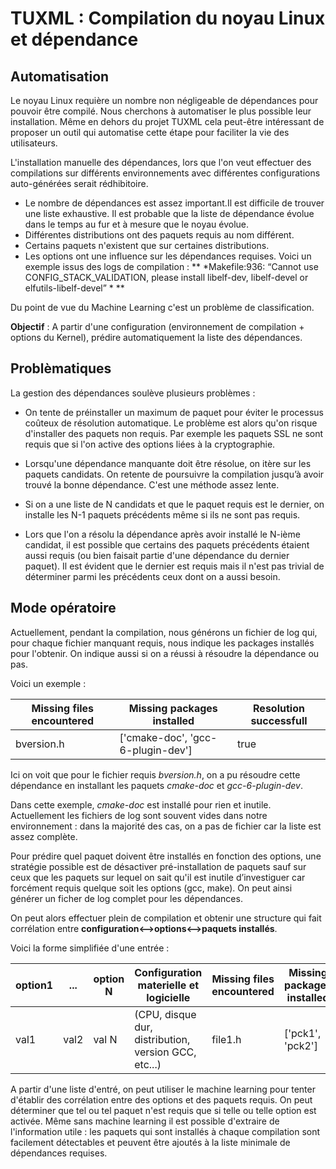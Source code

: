 # TUXML : Compilation du noyau Linux et dépendance

## Automatisation

Le noyau Linux requière un nombre non négligeable de dépendances pour pouvoir être compilé.
Nous cherchons à automatiser le plus possible leur installation. Même en dehors du projet TUXML cela peut-être intéressant de proposer un outil qui automatise cette étape pour faciliter la vie des utilisateurs.

L'installation manuelle des dépendances, lors que l'on veut effectuer des compilations sur différents environnements avec différentes configurations auto-générées serait rédhibitoire.

- Le nombre de dépendances est assez important.Il est difficile de trouver une liste exhaustive. Il est probable que la liste de dépendance évolue dans le temps au fur et à mesure que le noyau évolue.
- Différentes distributions ont des paquets requis au nom différent.
- Certains paquets n'existent que sur certaines distributions.
- Les options ont une influence sur les dépendances requises. Voici un exemple issus des logs de compilation :  ** *Makefile:936: “Cannot use CONFIG_STACK_VALIDATION, please install libelf-dev, libelf-devel or elfutils-libelf-devel” * **

Du point de vue du Machine Learning c'est un problème de classification.

**Objectif** : A partir d'une configuration (environnement de compilation + options du Kernel), prédire automatiquement la liste des dépendances.

## Problèmatiques


La gestion des dépendances soulève plusieurs problèmes :

- On tente de préinstaller un maximum de paquet pour éviter le processus coûteux de résolution automatique. Le problème est alors qu'on risque d'installer des paquets non requis. Par exemple les paquets SSL ne sont requis que si l'on active des options liées à la cryptographie.

- Lorsqu'une dépendance manquante doit être résolue, on itère sur les paquets candidats. On retente de poursuivre la compilation jusqu’à avoir trouvé la bonne dépendance. C'est une méthode assez lente.

- Si on a une liste de N candidats et que le paquet requis est le dernier, on installe les N-1 paquets précédents même si ils ne sont pas requis.
- Lors que l'on a résolu la dépendance après avoir installé le N-ième candidat, il est possible que certains des paquets précédents étaient aussi requis (ou bien faisait partie d'une dépendance du dernier paquet).
Il est évident que le dernier est requis mais il n'est pas trivial de déterminer parmi les précédents ceux dont on a aussi besoin.

## Mode opératoire

Actuellement, pendant la compilation, nous générons un fichier de log qui, pour chaque fichier manquant requis, nous indique les packages installés pour l'obtenir. On indique aussi si on a réussi à résoudre la dépendance ou pas.

Voici un exemple :

Missing files encountered | Missing packages installed |Resolution successfull
------------ | ------------- | -------------
 bversion.h | ['cmake-doc', 'gcc-6-plugin-dev'] | true

Ici on voit que pour le fichier requis *bversion.h*, on a pu résoudre cette dépendance en installant les paquets *cmake-doc* et *gcc-6-plugin-dev*.

Dans cette exemple, *cmake-doc* est installé pour rien et inutile.
Actuellement les fichiers de log sont souvent vides dans notre environnement : dans la
majorité des cas, on a pas de fichier car la liste est assez complète.

Pour prédire quel paquet doivent être installés en fonction des options, une stratégie
possible est de désactiver pré-installation de paquets sauf sur ceux que les paquets sur lequel on sait qu'il est inutile d’investiguer car forcément requis quelque soit les options (gcc, make). On peut ainsi générer un ficher de log complet pour les dépendances.

On peut alors effectuer plein de compilation et obtenir une structure qui fait corrélation entre **configuration<-->options<-->paquets installés**.

Voici la forme simplifiée d'une entrée :

option1|...| option N | Configuration materielle et logicielle|Missing files encountered | Missing packages installed |Resolution successfull
------------ | ------------- | ------------- | ------------- | ------------- | ------------- | -------------  
val1|val2| val N| (CPU, disque dur, distribution, version GCC, etc...)  | file1.h | ['pck1', 'pck2'] | true

A partir d'une liste d'entré, on peut utiliser le machine learning pour tenter d'établir des corrélation entre des options et des paquets requis. On peut déterminer que tel ou tel paquet n'est requis que si telle ou telle option est activée. Même sans machine learning il est possible d'extraire de l'information utile : les paquets qui sont installés à chaque compilation sont facilement détectables et peuvent être ajoutés à la liste minimale de dépendances requises.
